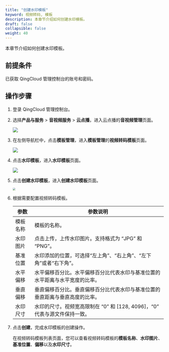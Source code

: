```yaml
---
title: "创建水印模板"
keyword: 视频转码, 模板
description: 本章节介绍如何创建水印模板。
draft: false
collapsible: false
weight: 40
---
```


本章节介绍如何创建水印模板。

## 前提条件

已获取 QingCloud 管理控制台的账号和密码。

## 操作步骤

1. 登录 QingCloud 管理控制台。

2. 选择**产品与服务** > **音视频服务** > **云点播**，进入云点播的**音视频管理**页面。

   ![](/audio_and_video/vod/_images/um_video_list.png)

3. 在左侧导航栏中，点击**模板管理**，进入**模板管理**的**视频转码模板**页面。

   ![](/audio_and_video/vod/_images/um_tempt_list.png)

4. 点击**水印模板**，进入**水印模板**页面。

   ![](/audio_and_video/vod/_images/um_watermark_list.png)

4. 点击**创建水印模板**，进入**创建水印模板**页面。

   <img src="/audio_and_video/vod/_images/um_watermark_win.png" style="zoom:50%;" />

5. 根据需要配置视频转码模板。

   | 参数     | 参数说明                                                     |
   | -------- | ------------------------------------------------------------ |
   | 模板名称 | 模板的名称。                                                 |
   | 水印图片 | 点击上传，上传水印图片。支持格式为 “JPG” 和 “PNG”。          |
   | 基准位置 | 水印添加的位置，可选择“左上角”、“右上角”、“左下角”或者“右下角”。 |
   | 水平偏移 | 水平偏移百分比。水平偏移百分比代表水印与基准位置的水平距离与水平宽度的比率。 |
   | 垂直偏移 | 垂直偏移百分比。垂直偏移百分比代表水印与基准位置的垂直距离与垂直高度的比率。 |
   | 水印尺寸 | 水印的尺寸。视频宽高限制在 “0” 和 [128, 4096]，“0” 代表与源文件保持一致。 |
   
6. 点击**创建**，完成水印模板的创建操作。

   在视频转码模板列表页面，您可以查看视频转码模板的**模板名称**、**水印图片**、**基准位置**、**偏移**以及**水印尺寸**。

